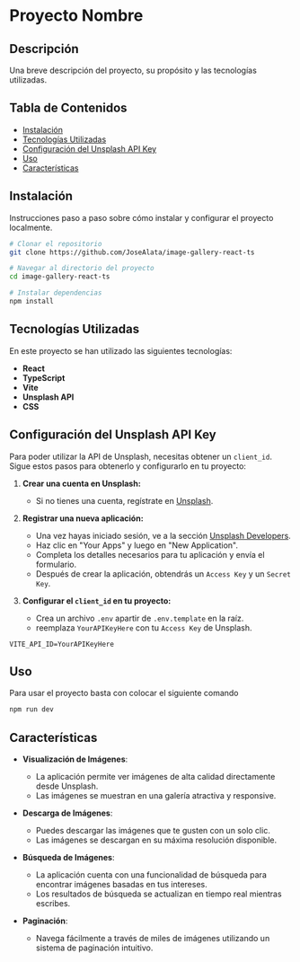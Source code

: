 # Proyecto Nombre

## Descripción

Una breve descripción del proyecto, su propósito y las tecnologías utilizadas.

## Tabla de Contenidos

- [Instalación](#instalación)
- [Tecnologías Utilizadas](#tecnologías-utilizadas)
- [Configuración del Unsplash API Key](#configuración-del-unsplash-api-key)
- [Uso](#uso)
- [Características](#características)

## Instalación

Instrucciones paso a paso sobre cómo instalar y configurar el proyecto localmente.

```bash
# Clonar el repositorio
git clone https://github.com/JoseAlata/image-gallery-react-ts

# Navegar al directorio del proyecto
cd image-gallery-react-ts

# Instalar dependencias
npm install
```

## Tecnologías Utilizadas

En este proyecto se han utilizado las siguientes tecnologías:

- **React**
- **TypeScript**
- **Vite**
- **Unsplash API**
- **CSS**

## Configuración del Unsplash API Key

Para poder utilizar la API de Unsplash, necesitas obtener un `client_id`. Sigue estos pasos para obtenerlo y configurarlo en tu proyecto:

1. **Crear una cuenta en Unsplash:**

   - Si no tienes una cuenta, regístrate en [Unsplash](https://unsplash.com/join).

2. **Registrar una nueva aplicación:**

   - Una vez hayas iniciado sesión, ve a la sección [Unsplash Developers](https://unsplash.com/developers).
   - Haz clic en "Your Apps" y luego en "New Application".
   - Completa los detalles necesarios para tu aplicación y envía el formulario.
   - Después de crear la aplicación, obtendrás un `Access Key` y un `Secret Key`.

3. **Configurar el `client_id` en tu proyecto:**
   - Crea un archivo `.env` apartir de `.env.template` en la raíz.
   - reemplaza `YourAPIKeyHere` con tu `Access Key` de Unsplash.

```env
VITE_API_ID=YourAPIKeyHere
```

## Uso

Para usar el proyecto basta con colocar el siguiente comando

```bash
npm run dev
```

## Características

- **Visualización de Imágenes**:

  - La aplicación permite ver imágenes de alta calidad directamente desde Unsplash.
  - Las imágenes se muestran en una galería atractiva y responsive.

- **Descarga de Imágenes**:

  - Puedes descargar las imágenes que te gusten con un solo clic.
  - Las imágenes se descargan en su máxima resolución disponible.

- **Búsqueda de Imágenes**:

  - La aplicación cuenta con una funcionalidad de búsqueda para encontrar imágenes basadas en tus intereses.
  - Los resultados de búsqueda se actualizan en tiempo real mientras escribes.

- **Paginación**:
  - Navega fácilmente a través de miles de imágenes utilizando un sistema de paginación intuitivo.
